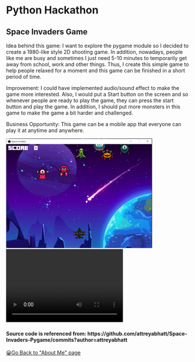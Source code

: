 <h1>Python Hackathon</h1>
<h2>Space Invaders Game</h2>
<p>Idea behind this game: I want to explore the pygame module so I decided to create a 1980-like style 2D shooting game. In addition, nowadays, people like me are busy and sometimes I just need 5-10 minutes to temporarily get away from school, work and other things. Thus, I create this simple game to help people relaxed for a moment and this game can be finished in a short period of time.</p>
<p>Improvement: I could have implemented audio/sound effect to make the game more interested. Also, I would put a Start button on the screen and so whenever people are ready to play the game, they can press the start button and play the game. In addition, I should put more monsters in this game to make the game a bit harder and challenged.</p>
<p>Business Opportunity: This game can be a mobile app that everyone can play it at anytime and anywhere.</p>
<img src="SpaceInvadersPic.png" width="400" height="300">
<video src="Sun-PythonFinalProject.mp4" width="320" height="200" controls preload></video>

<h4>Source code is referenced from: https://github.com/attreyabhatt/Space-Invaders-Pygame/commits?author=attreyabhatt</h4>

<a href="https://wei06159git.github.io/WeiShan-Portfolio/">😀Go Back to "About Me" page</a>
